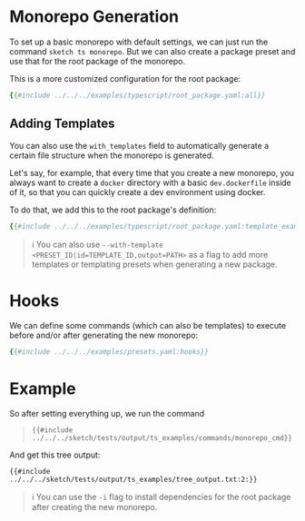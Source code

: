 # Monorepo Generation

To set up a basic monorepo with default settings, we can just run the command `sketch ts monorepo`. But we can also create a package preset and use that for the root package of the monorepo.

This is a more customized configuration for the root package:

```yaml
{{#include ../../../examples/typescript/root_package.yaml:all}}
```

## Adding Templates

You can also use the `with_templates` field to automatically generate a certain file structure when the monorepo is generated. 

Let's say, for example, that every time that you create a new monorepo, you always want to create a `docker` directory with a basic `dev.dockerfile` inside of it, so that you can quickly create a dev environment using docker. 

To do that, we add this to the root package's definition:

```yaml
{{#include ../../../examples/typescript/root_package.yaml:template_example}}
```

>ℹ️ You can also use `--with-template <PRESET_ID|id=TEMPLATE_ID,output=PATH>` as a flag to add more templates or templating presets when generating a new package.

# Hooks

We can define some commands (which can also be templates) to execute before and/or after generating the new monorepo:

```yaml
{{#include ../../../examples/presets.yaml:hooks}}
```

# Example

So after setting everything up, we run the command

>`{{#include ../../../sketch/tests/output/ts_examples/commands/monorepo_cmd}}`

And get this tree output:

```
{{#include ../../../sketch/tests/output/ts_examples/tree_output.txt:2:}}
```

>ℹ️ You can use the `-i` flag to install dependencies for the root package after creating the new monorepo.


